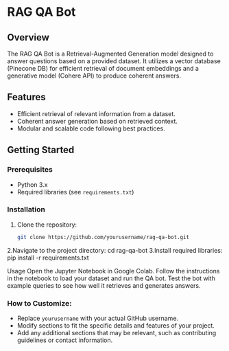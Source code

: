# RAG QA Bot

## Overview
The RAG QA Bot is a Retrieval-Augmented Generation model designed to answer questions based on a provided dataset. It utilizes a vector database (Pinecone DB) for efficient retrieval of document embeddings and a generative model (Cohere API) to produce coherent answers.

## Features
- Efficient retrieval of relevant information from a dataset.
- Coherent answer generation based on retrieved context.
- Modular and scalable code following best practices.

## Getting Started

### Prerequisites
- Python 3.x
- Required libraries (see `requirements.txt`)

### Installation
1. Clone the repository:
   ```bash
   git clone https://github.com/yourusername/rag-qa-bot.git

2.Navigate to the project directory: cd rag-qa-bot
3.Install required libraries: pip install -r requirements.txt

Usage
Open the Jupyter Notebook in Google Colab.
Follow the instructions in the notebook to load your dataset and run the QA bot.
Test the bot with example queries to see how well it retrieves and generates answers.


### How to Customize:
- Replace `yourusername` with your actual GitHub username.
- Modify sections to fit the specific details and features of your project.
- Add any additional sections that may be relevant, such as contributing guidelines or contact information.

